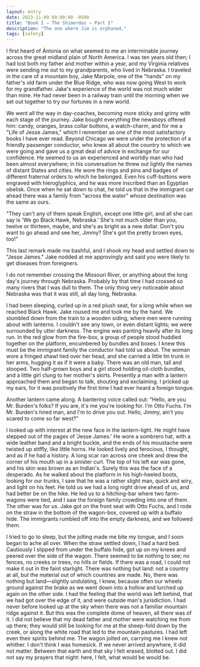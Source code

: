 ```yaml
---
layout: entry
date: 2023-11-09 09:00:00 -0500
title: "Book I – The Shimerdas – Part I"
description: "The one where Jim is orphaned."
tags: [safety]
---
```


I first heard of Ántonia on what seemed to me an interminable journey across the great midland plain of North America. I was ten years old then; I had lost both my father and mother within a year, and my Virginia relatives were sending me out to my grandparents, who lived in Nebraska. I traveled in the care of a mountain boy, Jake Marpole, one of the "hands" on my father's old farm under the Blue Ridge, who was now going West to work for my grandfather. Jake's experience of the world was not much wider than mine. He had never been in a railway train until the morning when we set out together to try our fortunes in a new world.

<!-- more -->

We went all the way in day-coaches, becoming more sticky and grimy with each stage of the journey. Jake bought everything the newsboys offered him: candy, oranges, brass collar buttons, a watch-charm, and for me a "Life of Jesse James," which I remember as one of the most satisfactory books I have ever read. Beyond Chicago we were under the protection of a friendly passenger conductor, who knew all about the country to which we were going and gave us a great deal of advice in exchange for our confidence. He seemed to us an experienced and worldly man who had been almost everywhere; in his conversation he threw out lightly the names of distant States and cities. He wore the rings and pins and badges of different fraternal orders to which he belonged. Even his cuff-buttons were engraved with hieroglyphics, and he was more inscribed than an Egyptian obelisk. Once when he sat down to chat, he told us that in the immigrant car ahead there was a family from "across the water" whose destination was the same as ours.

"They can't any of them speak English, except one little girl, and all she can say is 'We go Black Hawk, Nebraska.' She's not much older than you, twelve or thirteen, maybe, and she's as bright as a new dollar. Don't you want to go ahead and see her, Jimmy? She's got the pretty brown eyes, too!"

This last remark made me bashful, and I shook my head and settled down to "Jesse James." Jake nodded at me approvingly and said you were likely to get diseases from foreigners.

I do not remember crossing the Missouri River, or anything about the long day's journey through Nebraska. Probably by that time I had crossed so many rivers that I was dull to them. The only thing very noticeable about Nebraska was that it was still, all day long, Nebraska.

I had been sleeping, curled up in a red plush seat, for a long while when we reached Black Hawk. Jake roused me and took me by the hand. We stumbled down from the train to a wooden siding, where men were running about with lanterns. I couldn't see any town, or even distant lights; we were surrounded by utter darkness. The engine was panting heavily after its long run. In the red glow from the fire-box, a group of people stood huddled together on the platform, encumbered by bundles and boxes. I knew this must be the immigrant family the conductor had told us about. The woman wore a fringed shawl tied over her head, and she carried a little tin trunk in her arms, hugging it as if it were a baby. There was an old man, tall and stooped. Two half-grown boys and a girl stood holding oil-cloth bundles, and a little girl clung to her mother's skirts. Presently a man with a lantern approached them and began to talk, shouting and exclaiming. I pricked up my ears, for it was positively the first time I had ever heard a foreign tongue.

Another lantern came along. A bantering voice called out: "Hello, are you Mr. Burden's folks? If you are, it's me you're looking for. I'm Otto Fuchs. I'm Mr. Burden's hired man, and I'm to drive you out. Hello, Jimmy, ain't you scared to come so far west?"

I looked up with interest at the new face in the lantern-light. He might have stepped out of the pages of 'Jesse James.' He wore a sombrero hat, with a wide leather band and a bright buckle, and the ends of his moustache were twisted up stiffly, like little horns. He looked lively and ferocious, I thought, and as if he had a history. A long scar ran across one cheek and drew the corner of his mouth up in a sinister curl. The top of his left ear was gone, and his skin was brown as an Indian's. Surely this was the face of a desperado. As he walked about the platform in his high-heeled boots, looking for our trunks, I saw that he was a rather slight man, quick and wiry, and light on his feet. He told us we had a long night drive ahead of us, and had better be on the hike. He led us to a hitching-bar where two farm-wagons were tied, and I saw the foreign family crowding into one of them. The other was for us. Jake got on the front seat with Otto Fuchs, and I rode on the straw in the bottom of the wagon-box, covered up with a buffalo hide. The immigrants rumbled off into the empty darkness, and we followed them.

I tried to go to sleep, but the jolting made me bite my tongue, and I soon began to ache all over. When the straw settled down, I had a hard bed. Cautiously I slipped from under the buffalo hide, got up on my knees and peered over the side of the wagon. There seemed to be nothing to see; no fences, no creeks or trees, no hills or fields. If there was a road, I could not make it out in the faint starlight. There was nothing but land: not a country at all, but the material out of which countries are made. No, there was nothing but land—slightly undulating, I knew, because often our wheels ground against the brake as we went down into a hollow and lurched up again on the other side. I had the feeling that the world was left behind, that we had got over the edge of it, and were outside man's jurisdiction. I had never before looked up at the sky when there was not a familiar mountain ridge against it. But this was the complete dome of heaven, all there was of it. I did not believe that my dead father and mother were watching me from up there; they would still be looking for me at the sheep-fold down by the creek, or along the white road that led to the mountain pastures. I had left even their spirits behind me. The wagon jolted on, carrying me I knew not whither. I don't think I was homesick. If we never arrived anywhere, it did not matter. Between that earth and that sky I felt erased, blotted out. I did not say my prayers that night: here, I felt, what would be would be.
